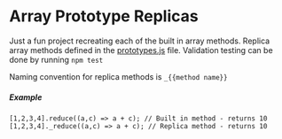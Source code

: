 # Array Prototype Replicas

Just a fun project recreating each of the built in array methods. Replica array methods defined in the [prototypes.js](./prototypes.js) file. Validation testing can be done by running `npm test`

Naming convention for replica methods is `_{{method name}}`

##### Example

```
[1,2,3,4].reduce((a,c) => a + c); // Built in method - returns 10
[1,2,3,4]._reduce((a,c) => a + c); // Replica method - returns 10
```
